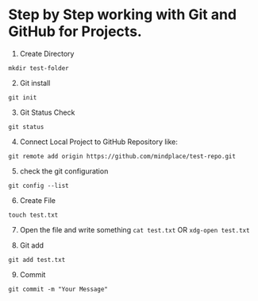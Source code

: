 # Step by Step working with Git and GitHub for Projects.
1. Create Directory
```
mkdir test-folder
```

2. Git install
```
git init
```

3. Git Status Check
```
git status
```

4. Connect Local Project to GitHub Repository like:
```
git remote add origin https://github.com/mindplace/test-repo.git
```

5. check the git configuration
```
git config --list
```

6. Create File
```
touch test.txt
```
7. Open the file and write something
``` cat test.txt ``` OR ``` xdg-open test.txt ```

8. Git add
```
git add test.txt
```

9. Commit
```
git commit -m "Your Message"
```
